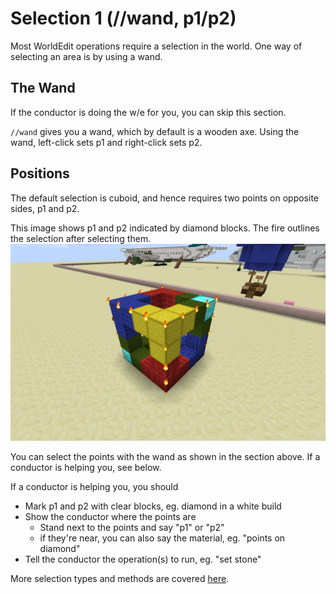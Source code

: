 # Selection 1 (//wand, p1/p2)

Most WorldEdit operations require a selection in the world. One way of selecting an area is by using a wand.

## The Wand

If the conductor is doing the w/e for you, you can skip this section.

`//wand` gives you a wand, which by default is a wooden axe. Using the wand, left-click sets p1 and right-click sets p2.

## Positions

The default selection is cuboid, and hence requires two points on opposite sides, p1 and p2.


This image shows p1 and p2 indicated by diamond blocks. The fire outlines the selection after selecting them.
![](../images/cube-select.png)

You can select the points with the wand as shown in the section above. If a conductor is helping you, see below.

<div class="warning">
If a conductor is helping you, you should

* Mark p1 and p2 with clear blocks, eg. diamond in a white build
* Show the conductor where the points are
    * Stand next to the points and say "p1" or "p2"
    * if they're near, you can also say the material, eg. "points on diamond"
* Tell the conductor the operation(s) to run, eg. "set stone"
</div>


More selection types and methods are covered [here](../2-intermediate/select.md).
